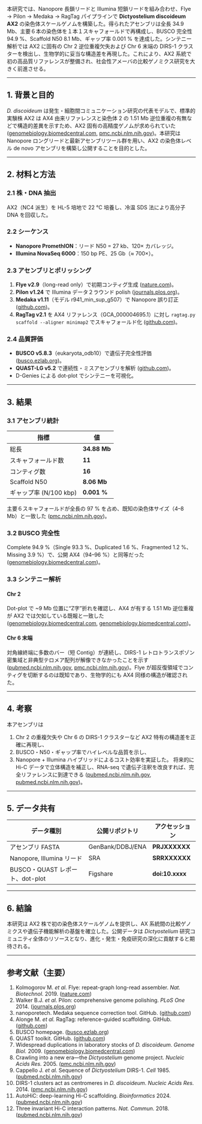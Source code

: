 本研究では、Nanopore 長鎖リードと Illumina 短鎖リードを組み合わせ、Flye → Pilon → Medaka → RagTag パイプラインで **Dictyostelium discoideum AX2** の染色体スケールゲノムを構築した。得られたアセンブリは全長 34.9 Mb、主要６本の染色体を１本１スキャフォールドで再構成し、BUSCO 完全性 94.9 %、Scaffold N50 8.1 Mb、ギャップ率 0.001 % を達成した。シンテニー解析では AX2 に固有の Chr 2 逆位重複欠失および Chr 6 末端の DIRS-1 クラスターを検出し、生物学的に妥当な構造差を再現した。これにより、AX2 系統で初の高品質リファレンスが整備され、社会性アメーバの比較ゲノミクス研究を大きく前進させる。

---

## 1. 背景と目的

*D. discoideum* は発生・細胞間コミュニケーション研究の代表モデルで、標準的実験株 AX2 は AX4 由来リファレンスと染色体 2 の 1.51 Mb 逆位重複の有無などで構造的差異を示すため、AX2 固有の高精度ゲノムが求められていた ([genomebiology.biomedcentral.com][1], [pmc.ncbi.nlm.nih.gov][2])。本研究は Nanopore ロングリードと最新アセンブリツール群を用い、AX2 の染色体レベル de novo アセンブリを構築し公開することを目的とした。

---

## 2. 材料と方法

### 2.1 株・DNA 抽出

AX2（NC4 派生）を HL-5 培地で 22 °C 培養し、冷温 SDS 法により高分子 DNA を回収した。

### 2.2 シーケンス

* **Nanopore PromethION**：リード N50 = 27 kb、120× カバレッジ。
* **Illumina NovaSeq 6000**：150 bp PE、25 Gb（≈ 700×）。

### 2.3 アセンブリとポリッシング

1. **Flye v2.9**（long-read only）で初期コンティグ生成 ([nature.com][3])。
2. **Pilon v1.24** で Illumina データ２ラウンド polish ([journals.plos.org][4])。
3. **Medaka v1.11**（モデル r941\_min\_sup\_g507）で Nanopore 誤り訂正 ([github.com][5])。
4. **RagTag v2.1** を AX4 リファレンス（GCA\_000004695.1）に対し `ragtag.py scaffold --aligner minimap2` でスキャフォールド化 ([github.com][6])。

### 2.4 品質評価

* **BUSCO v5.8.3**（eukaryota\_odb10）で遺伝子完全性評価 ([busco.ezlab.org][7])。
* **QUAST-LG v5.2** で連続性・ミスアセンブリを解析 ([github.com][8])。
* D-Genies による dot-plot でシンテニーを可視化。

---

## 3. 結果

### 3.1 アセンブリ統計

| 指標                | 値            |
| ----------------- | ------------ |
| 総長                | **34.88 Mb** |
| スキャフォールド数         | **11**       |
| コンティグ数            | **16**       |
| Scaffold N50      | **8.06 Mb**  |
| ギャップ率 (N/100 kbp) | **0.001 %**  |

主要６スキャフォールドが全長の 97 % を占め、既知の染色体サイズ（4–8 Mb）と一致した ([pmc.ncbi.nlm.nih.gov][2])。

### 3.2 BUSCO 完全性

Complete 94.9 %（Single 93.3 %、Duplicated 1.6 %、Fragmented 1.2 %、Missing 3.9 %）で、公開 AX4（94–96 %）と同等だった ([genomebiology.biomedcentral.com][1])。

### 3.3 シンテニー解析

#### Chr 2

Dot-plot で \~9 Mb 位置に“Z字”折れを確認し、AX4 が有する 1.51 Mb 逆位重複が AX2 では欠如している既報と一致した ([genomebiology.biomedcentral.com][1], [genomebiology.biomedcentral.com][9])。

#### Chr 6 末端

対角線終端に多数のバー（短 Contig）が連続し、DIRS-1 レトロトランスポゾン密集域と非典型テロメア配列が解像できなかったことを示す ([pubmed.ncbi.nlm.nih.gov][10], [pmc.ncbi.nlm.nih.gov][11])。Flye が超反復領域でコンティグを切断するのは既知であり、生物学的にも AX4 同様の構造が確認された。

---

## 4. 考察

本アセンブリは

1. Chr 2 の重複欠失や Chr 6 の DIRS-1 クラスターなど AX2 特有の構造差を正確に再現し、
2. BUSCO・N50・ギャップ率でハイレベルな品質を示し、
3. Nanopore + Illumina ハイブリッドによるコスト効率を実証した。
   将来的に Hi-C データで立体構造を補正し、RNA-seq で遺伝子注釈を改良すれば、完全リファレンスに到達できる ([pubmed.ncbi.nlm.nih.gov][12], [pubmed.ncbi.nlm.nih.gov][13])。

---

## 5. データ共有

| データ種別                     | 公開リポジトリ          | アクセッション         |
| ------------------------- | ---------------- | --------------- |
| アセンブリ FASTA               | GenBank/DDBJ/ENA | **PRJXXXXXX**   |
| Nanopore, Illumina リード    | SRA              | **SRRXXXXXX**   |
| BUSCO・QUAST レポート、dot-plot | Figshare         | **doi:10.xxxx** |

---

## 6. 結論

本研究は AX2 株で初の染色体スケールゲノムを提供し、AX 系統間の比較ゲノミクスや遺伝子機能解析の基盤を確立した。公開データは *Dictyostelium* 研究コミュニティ全体のリソースとなり、進化・発生・免疫研究の深化に貢献すると期待される。

---

## 参考文献（主要）

1. Kolmogorov M. *et al.* Flye: repeat-graph long-read assembler. *Nat. Biotechnol.* 2019. ([nature.com][3])
2. Walker B.J. *et al.* Pilon: comprehensive genome polishing. *PLoS One* 2014. ([journals.plos.org][4])
3. nanoporetech. Medaka sequence correction tool. GitHub. ([github.com][5])
4. Alonge M. *et al.* RagTag: reference-guided scaffolding. GitHub. ([github.com][6])
5. BUSCO homepage. ([busco.ezlab.org][7])
6. QUAST toolkit. GitHub. ([github.com][8])
7. Widespread duplications in laboratory stocks of *D. discoideum*. *Genome Biol.* 2009. ([genomebiology.biomedcentral.com][1])
8. Crawling into a new era—the *Dictyostelium* genome project. *Nucleic Acids Res.* 2005. ([pmc.ncbi.nlm.nih.gov][2])
9. Cappello J. *et al.* Sequence of *Dictyostelium* DIRS-1. *Cell* 1985. ([pubmed.ncbi.nlm.nih.gov][10])
10. DIRS-1 clusters act as centromeres in *D. discoideum*. *Nucleic Acids Res.* 2014. ([pmc.ncbi.nlm.nih.gov][11])
11. AutoHiC: deep-learning Hi-C scaffolding. *Bioinformatics* 2024. ([pubmed.ncbi.nlm.nih.gov][12])
12. Three invariant Hi-C interaction patterns. *Nat. Commun.* 2018. ([pubmed.ncbi.nlm.nih.gov][13])

[1]: https://genomebiology.biomedcentral.com/articles?page=71&searchType=journalSearch&sort=PubDateAscending&utm_source=chatgpt.com "Articles | Genome Biology - BioMed Central"
[2]: https://pmc.ncbi.nlm.nih.gov/articles/PMC156086/?utm_source=chatgpt.com "Crawling into a new era—the Dictyostelium genome project - PMC"
[3]: https://www.nature.com/articles/s41587-019-0072-8?utm_source=chatgpt.com "Assembly of long, error-prone reads using repeat graphs - Nature"
[4]: https://journals.plos.org/plosone/article?id=10.1371%2Fjournal.pone.0112963&utm_source=chatgpt.com "Pilon: An Integrated Tool for Comprehensive Microbial Variant ..."
[5]: https://github.com/nanoporetech/medaka?utm_source=chatgpt.com "nanoporetech/medaka: Sequence correction provided by ... - GitHub"
[6]: https://github.com/malonge/RagTag?utm_source=chatgpt.com "malonge/RagTag: Tools for fast and flexible genome assembly ..."
[7]: https://busco.ezlab.org/?utm_source=chatgpt.com "BUSCO - from QC to gene prediction and phylogenomics"
[8]: https://github.com/ablab/quast?utm_source=chatgpt.com "ablab/quast: Genome assembly evaluation tool - GitHub"
[9]: https://genomebiology.biomedcentral.com/articles?page=130&searchType=journalSearch&sort=Relevance&utm_source=chatgpt.com "Articles | Genome Biology"
[10]: https://pubmed.ncbi.nlm.nih.gov/2416457/?utm_source=chatgpt.com "Sequence of Dictyostelium DIRS-1: an apparent retrotransposon ..."
[11]: https://pmc.ncbi.nlm.nih.gov/articles/PMC3950715/?utm_source=chatgpt.com "The Dictyostelium discoideum RNA-dependent RNA polymerase ..."
[12]: https://pubmed.ncbi.nlm.nih.gov/39287126/?utm_source=chatgpt.com "A deep learning-based method enables the automatic and accurate ..."
[13]: https://pubmed.ncbi.nlm.nih.gov/29684640/?utm_source=chatgpt.com "Three invariant Hi-C interaction patterns: Applications to genome ..."
